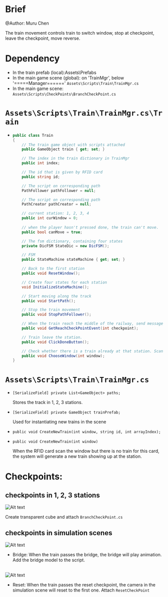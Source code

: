 # Brief
@Author: Muru Chen

The train movement controls train to switch window, stop at checkpoint, leave the checkpoint, move reverse.

# Dependency
- In the train prefab (local):Assets\Prefabs
- In the main game scene (global): on 'TrainMgr', below '=====Manager======' `Assets\Scripts\Train\TrainMgr.cs`
- In the main game scene: `Assets\Scripts\CheckPoints\BranchCheckPoint.cs`
# `Assets\Scripts\Train\TrainMgr.cs\Train`

-   ``` c#
    public class Train
    {
        // The train game object with scripts attached
        public GameObject train { get; set; }

        // The index in the train dictionary in TrainMgr
        public int index;

        // The id that is given by RFID card
        public string id;

        // The script on corresponding path
        PathFollower pathFollower = null;

        // The script on corresponding path
        PathCreator pathCreator = null;

        // current station: 1, 2, 3, 4
        public int curWindow = 0;
        
        // when the player hasn't pressed done, the train can't move.
        public bool canMove = true;

        // The fsm dictionary, containing four states
        private DicFSM StateDic = new DicFSM();

        // FSM
        public StateMachine stateMachine { get; set; }

        // Back to the first station
        public void ResetWindow();

        // Create four states for each station
        void InitializeStateMachine();

        // Start moving along the track
        public void StartPath();

        // Stop the train movement
        public void StopPathFollower();

        // When the train reach the middle of the railway, send message to state and stop the train
        public void GetReachCheckPointEvent(int checkpoint);

        // Train leave the station.
        public void ClickDoneButton();

        // Check whether there is a train already at that station. Scan RFID card on the station, and the train will move to that station.
        public void ChooseWindow(int window);
    }
    ```

# `Assets\Scripts\Train\TrainMgr.cs`


-   `[SerializeField] private List<GameObject> paths; `

    Stores the track in 1, 2, 3 stations.


-   `[SerializeField] private GameObject trainPrefab;`

    Used for instantiating new trains in the scene

- `public void CreateNewTrain(int window, string id, int arrayIndex);`

- `public void CreateNewTrain(int window)`

    When the RFID card scan the window but there is no train for this card, the system will generate a new train showing up at the station.

# Checkpoints:
## checkpoints in 1, 2, 3 stations
![Alt text](https://user-images.githubusercontent.com/49530505/163628842-383d7643-0972-424b-817d-357734dce522.png "the last window")

Create transparent cube and attach `BranchCheckPoint.cs`

## checkpoints in simulation scenes

![Alt text](https://user-images.githubusercontent.com/49530505/164113406-2550cb70-448f-4ca8-9054-8207601c34a2.png "bridge")

- Bridge: When the train passes the bridge, the bridge will play animation. Add the bridge model to the script.
<br></br>

![Alt text](https://user-images.githubusercontent.com/49530505/164112938-4d1782d9-d169-40b3-b892-c9bc827fc1b2.png "reset check point")

- Reset: When the train passes the reset checkpoint, the camera in the simulation scene will reset to the first one. Attach `ResetCheckPoint`
